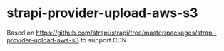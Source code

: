 # strapi-provider-upload-aws-s3
Based on https://github.com/strapi/strapi/tree/master/packages/strapi-provider-upload-aws-s3 to support CDN
